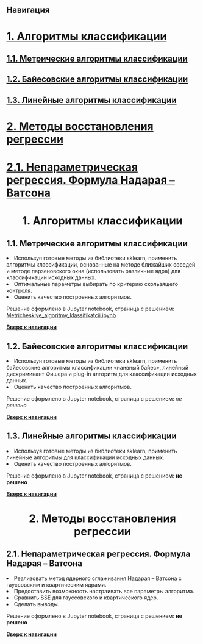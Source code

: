 <!-- комментарий-->
<!--ссылка на файл <a href='https://github.com/PavlyukovVladimir/SMPR/blob/master/scripts/NNBayes.R'>NNBayes.R</a>-->
<!--вставка картинки <img src="img/omega.jpg" alt="вероятность_собятия">-->
<base href="https://github.com/PavlyukovVladimir/SMPR2/blob/master/" ></base>
<a name="navigation"></a><!--Якорь для Навигации-->

## Навигация

<p><a href="#ak"><h1>1. Алгоритмы классификации</h1></a></p>
<p><a href="#mak"><h2>1.1. Метрические алгоритмы классификации</h2></a></p>
<p><a href="#bak"><h2>1.2. Байесовские алгоритмы классификации</h2></a></p>
<p><a href="#bak"><h2>1.3. Линейные алгоритмы классификации</h2></a></p>
<p><a href="#mvr"><h1>2. Методы восстановления регрессии</h1></a></p>
<p><a href="#fnw"><h1>2.1. Непараметрическая регрессия. Формула Надарая – Ватсона</h1></a></p>


 
<h1 align="center">1. Алгоритмы классификации</h1><a name="ak"></a>

<h2>1.1. Метрические алгоритмы классификации</h2><a name="mak"></a>
<li>Используя готовые методы из библиотеки sklearn, применить алгоритмы классификации, основанные на методе ближайших соседей и методе парзеновского окна (использовать различные ядра) для классификации исходных данных.</li>
<li>Оптимальные параметры выбирать по критерию скользящего контроля.</li>
<li>Оценить качество построенных алгоритмов.</li>
<p></p>
<p>Решение оформлено в Jupyter notebook, страница с решением: <a href='Jupyter-notebook-notes/Metricheskiye_algoritmy_klassifikatcii.ipynb'>Metricheskiye_algoritmy_klassifikatcii.ipynb</a></p>
<p><a href="#navigation"><b>Вверх к навигации</b></a></p>

<h2>1.2. Байесовские алгоритмы классификации</h2><a name="bak"></a>
<li>Используя готовые методы из библиотеки sklearn, применить байесовские алгоритмы классификации «наивный байес», линейный дискриминант Фишера и plug-in алгоритм для классификации исходных данных.</li>
<li>Оценить качество построенных алгоритмов.</li>
<p></p>
<p>Решение оформлено в Jupyter notebook, страница с решением: <em color="green">не решено</em><!--<a href='Jupyter-notebook-notes/Metricheskiye_algoritmy_klassifikatcii.ipynb'>Metricheskiye_algoritmy_klassifikatcii.ipynb</a>--></p>
<p><a href="#navigation"><b>Вверх к навигации</b></a></p>

<h2>1.3. Линейные алгоритмы классификации</h2><a name="lak"></a>
<li>Используя готовые методы из библиотеки sklearn, применить линейные алгоритмы для классификации исходных данных.</li>
<li>Оценить качество построенных алгоритмов.</li>
<p></p>
<p>Решение оформлено в Jupyter notebook, страница с решением: <b >не решено</b><!--<a href='Jupyter-notebook-notes/Metricheskiye_algoritmy_klassifikatcii.ipynb'>Metricheskiye_algoritmy_klassifikatcii.ipynb</a>--></p>
<p><a href="#navigation"><b>Вверх к навигации</b></a></p>

<h1 align="center">2. Методы восстановления регрессии</h1><a name="mvr"></a>

<h2>2.1. Непараметрическая регрессия. Формула Надарая – Ватсона</h2><a name="fnw"></a>
<li>Реализовать метод ядерного сглаживания Надарая – Ватсона с гауссовским и квартическим ядрами.</li>
<li>Предоставить возможность настраивать все параметры алгоритма.</li>
<li>Сравнить SSE для гауссовского и квартического ядер.</li>
<li>Сделать выводы.</li>
<p></p>
<p>Решение оформлено в Jupyter notebook, страница с решением: <b>не решено</b><!--<a href='Jupyter-notebook-notes/Metricheskiye_algoritmy_klassifikatcii.ipynb'>Metricheskiye_algoritmy_klassifikatcii.ipynb</a>--></p>
<p><a href="#navigation"><b>Вверх к навигации</b></a></p>
